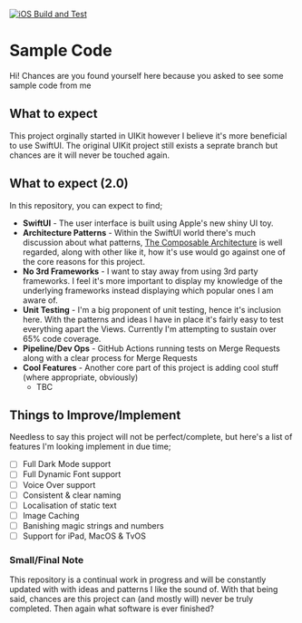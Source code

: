 [![iOS Build and Test](https://github.com/OccamsCode/SampleCode/actions/workflows/GitHubActions.yml/badge.svg)](https://github.com/OccamsCode/SampleCode/actions/workflows/GitHubActions.yml)

# Sample Code

Hi! Chances are you found yourself here because you asked to see some sample code from me

## What to expect

This project orginally started in UIKit however I believe it's more beneficial to use SwiftUI.
The original UIKit project still exists a seprate branch but chances are it will never be touched again.

 ## What to expect (2.0)
 
 In this repository, you can expect to find;
 
  - **SwiftUI** - The user interface is built using Apple's new shiny UI toy.
  - **Architecture Patterns** - Within the SwiftUI world there's much discussion about what patterns, [The Composable Architecture](https://github.com/pointfreeco/swift-composable-architecture) is well regarded, along with other like it, how it's use would go against one of the core reasons for this project.
 - **No 3rd Frameworks** - I want to stay away from using 3rd party frameworks. I feel it's more important to display my knowledge of the underlying frameworks instead displaying which popular ones I am aware of.
 - **Unit Testing** - I'm a big proponent of unit testing, hence it's inclusion here. With the patterns and ideas I have in place it's fairly easy to test everything apart the Views. Currently I'm attempting to sustain over 65% code coverage.
 - **Pipeline/Dev Ops** - GitHub Actions running tests on Merge Requests along with a clear process for Merge Requests
 - **Cool Features** - Another core part of this project is adding cool stuff (where appropriate, obviously)
     - TBC
 
## Things to Improve/Implement

Needless to say this project will not be perfect/complete, but here's a list of features I'm looking implement in due time;

 - [ ] Full Dark Mode support
 - [ ] Full Dynamic Font support
 - [ ] Voice Over support
 - [ ] Consistent & clear naming 
 - [ ] Localisation of static text
 - [ ] Image Caching 
 - [ ] Banishing magic strings and numbers 
 - [ ] Support for iPad, MacOS & TvOS

### Small/Final Note
This repository is a continual work in progress and will be constantly updated with with ideas and patterns I like the sound of. 
With that being said, chances are this project can (and mostly will) never be truly completed. Then again what software is ever finished?
